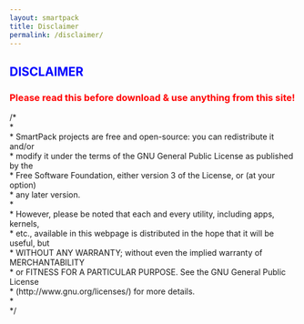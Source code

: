 ```yaml
---
layout: smartpack
title: Disclaimer
permalink: /disclaimer/
---
```


<style>
    tab1 { padding-left: 4em; }
</style>

<h2 style="color: blue">DISCLAIMER</h2>

<h3 style="color: red; text-align: justify">Please read this before download & use anything from this site!</h3>

<p>/*
 <br> * 
 <br> * SmartPack projects are free and open-source: you can redistribute it and/or
 <br> * modify it under the terms of the GNU General Public License as published by the
 <br> * Free Software Foundation, either version 3 of the License, or (at your option)
 <br> * any later version.
 <br> *
 <br> * However, please be noted that each and every utility, including apps, kernels,
 <br> * etc., available in this webpage is distributed in the hope that it will be useful, but
 <br> * WITHOUT ANY WARRANTY; without even the implied warranty of MERCHANTABILITY
 <br> * or FITNESS FOR A PARTICULAR PURPOSE.  See the GNU General Public License
 <br> * (http://www.gnu.org/licenses/) for more details.
 <br> * 
 <br> */</p>
